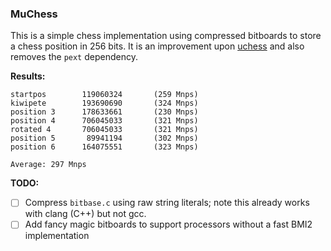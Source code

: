 ### MuChess

This is a simple chess implementation using compressed bitboards to store a chess position in 256 bits. It is an improvement upon [uchess](https://github.com/ellxor/uchess) and also removes the `pext` dependency.

**Results:**
```
startpos        119060324       (259 Mnps)
kiwipete        193690690       (324 Mnps)
position 3      178633661       (230 Mnps)
position 4      706045033       (321 Mnps)
rotated 4       706045033       (321 Mnps)
position 5       89941194       (302 Mnps)
position 6      164075551       (323 Mnps)

Average: 297 Mnps
```

**TODO:**
- [ ] Compress `bitbase.c` using raw string literals; note this already works with clang (C++) but not gcc.
- [ ] Add fancy magic bitboards to support processors without a fast BMI2 implementation
